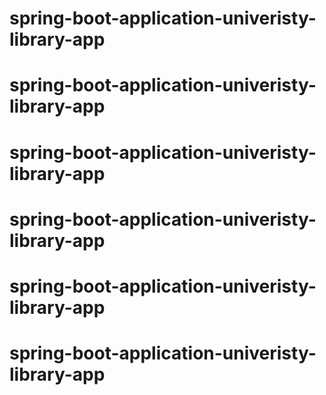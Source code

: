 # spring-boot-application-univeristy-library-app
# spring-boot-application-univeristy-library-app
# spring-boot-application-univeristy-library-app
# spring-boot-application-univeristy-library-app
# spring-boot-application-univeristy-library-app
# spring-boot-application-univeristy-library-app
